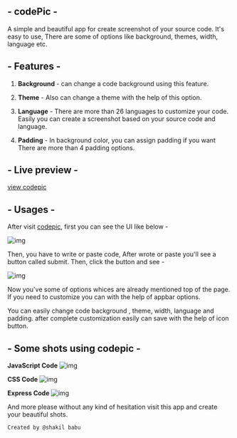 ## - codePic -
A simple and beautiful app for create screenshot of your source code. It's easy to use, There are some of options like background, themes, width, language etc.

## - Features -
1. **Background** - can change a code background using this feature.
2. **Theme** - Also can change a theme with the help of this option.
3. **Language** - There are more than 26 languages to customize your code. Easily you can create a screenshot based on your source code and language.

4. **Padding** - In background color, you can assign padding if you want There are more than 4 padding options.

## - Live preview -
[view codepic](https://codepic.vercel.app)

## - Usages -
After visit [codepic](https://codepic.vercel.app), first you can see the UI like below -

![img](https://i.ibb.co/3Fcr96N/fiirst.png)

Then, you have to write or paste code, After wrote or paste you'll see a button called submit. Then, click the button and see - 

![img](https://i.ibb.co/dt3vhLw/2nd.png)

Now you've some of options whices are already mentioned top of the page. If you need to customize you can with the help of appbar options.

You can easily change code background , theme, width, language and padding. after complete customization easily can save with the help of icon button.

## - Some shots using codepic -

**JavaScript Code**
![img](https://i.ibb.co/880xcCN/shakil-babur-jhuli-printer.png)

**CSS Code**
![img](https://i.ibb.co/2cmTxVV/codepic-5.png)

**Express Code**
![img](https://i.ibb.co/0MGDhrW/codepic-3.png)


And more please without any kind of hesitation visit this app and create your beautiful shots.


```
Created by @shakil babu
```